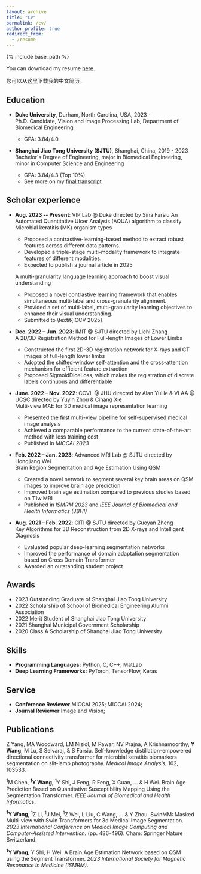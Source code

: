 ```yaml
---
layout: archive
title: "CV"
permalink: /cv/
author_profile: true
redirect_from:
  - /resume
---
```


{% include base_path %}

You can download my resume [here](https://yqwang01.github.io/files/resume_ENG.pdf).

您可以从[这里](https://yqwang01.github.io/files/resume_CHN.pdf)下载我的中文简历。

## Education

* **Duke University**, Durham, North Carolina, USA, 2023 -\
  Ph.D. Candidate, Vision and Image Processing Lab, Department of Biomedical Engineering
  * GPA: 3.84/4.0

* **Shanghai Jiao Tong University (SJTU)**, Shanghai, China, 2019 - 2023\
  Bachelor's Degree of Engineering, major in Biomedical Engineering, minor in Computer Science and Engineering
  * GPA: 3.84/4.3 (Top 10%)
  * See more on my [final transcript](https://yqwang01.github.io/files/Final_Transcript.jpg)

## Scholar experience

* **Aug. 2023 -- Present**: VIP Lab @ Duke directed by Sina Farsiu
  An Automated Quantitative Ulcer Analysis (AQUA) algorithm to classify Microbial keratitis (MK) organism types
  * Proposed a contrastive-learning-based method to extract robust features across different data patterns.
  * Developed a triple-stage multi-modality framework to integrate features of different modalities.
  * Expected to publish a journal article in 2025
    
  A multi-granularity language learning approach to boost visual understanding
  * Proposed a novel contrastive learning framework that enables simultaneous multi-label and cross-granularity alignment.
  * Provided a set of multi-label, multi-granularity learning objectives to enhance their visual understanding.
  * Submitted to \textit{ICCV 2025}.

* **Dec. 2022 – Jun. 2023**: IMIT @ SJTU directed by Lichi Zhang \
  A 2D/3D Registration Method for Full-length Images of Lower Limbs
  * Constructed the first 2D-3D registration network for X-rays and CT images of full-length lower limbs
  * Adopted the shifted-window self-attention and the cross-attention mechanism for efficient feature extraction
  * Proposed SigmoidDiceLoss, which makes the registration of discrete labels continuous and differentiable

* **June. 2022 – Nov. 2022**: CCVL @ JHU directed by Alan Yuille & VLAA @ UCSC directed by Yuyin Zhou & Cihang Xie \
  Multi-view MAE for 3D medical image representation learning
  * Presented the first multi-view pipeline for self-supervised medical image analysis
  * Achieved a comparable performance to the current state-of-the-art method with less training cost
  * Published in *MICCAI 2023*

* **Feb. 2022 – Jan. 2023**: Advanced MRI Lab @ SJTU directed by Hongjiang Wei \
  Brain Region Segmentation and Age Estimation Using QSM
  *  Created a novel network to segment several key brain areas on QSM images to improve brain age prediction
  *  Improved brain age estimation compared to previous studies based on T1w MRI
  *  Published in *ISMRM 2023* and *IEEE Journal of Biomedical and Health Informatics (JBHI)*

* **Aug. 2021 – Feb. 2022**: CITI @ SJTU directed by Guoyan Zheng \
  Key Algorithms for 3D Reconstruction from 2D X-rays and Intelligent Diagnosis
  *  Evaluated popular deep-learning segmentation networks
  *  Improved the performance of domain adaptation segmentation based on Cross Domain Transformer
  *  Awarded an outstanding student project

## Awards

* 2023 Outstanding Graduate of Shanghai Jiao Tong University
* 2022 Scholarship of School of Biomedical Engineering Alumni Association
* 2022 Merit Student of Shanghai Jiao Tong University
* 2021 Shanghai Municipal Government Scholarship
* 2020 Class A Scholarship of Shanghai Jiao Tong University
  
## Skills

* **Programming Languages:** Python, C, C++, MatLab
* **Deep Learning Frameworks:** PyTorch, TensorFlow, Keras

## Service

* **Conference Reviewer**   MICCAI 2025; MICCAI 2024;
* **Journal Reviewer**   Image and Vision;

## Publications

Z Yang, MA Woodward, LM Niziol, M Pawar, NV Prajna, A Krishnamoorthy, **Y Wang**, M Lu, S Selvaraj, & S Farsiu. Self-knowledge distillation-empowered directional connectivity transformer for microbial keratitis biomarkers segmentation on slit-lamp photography. *Medical Image Analysis*, 102, 103533.

<sup>1</sup>M Chen, **<sup>1</sup>Y Wang**, <sup>1</sup>Y Shi, J Feng, R Feng, X Guan, ... & H Wei. Brain Age Prediction Based on Quantitative Susceptibility Mapping Using the Segmentation Transformer. *IEEE Journal of Biomedical and Health Informatics*.

**<sup>1</sup>Y Wang**, <sup>1</sup>Z Li, <sup>1</sup>J Mei, <sup>1</sup>Z Wei, L Liu, C Wang, ... & Y Zhou. SwinMM: Masked Multi-view with Swin Transformers for 3d Medical Image Segmentation. *2023 International Conference on Medical Image Computing and Computer-Assisted Intervention.* (pp. 486-496). Cham: Springer Nature Switzerland.

**<sup>1</sup>Y Wang**, Y Shi, H Wei. A Brain Age Estimation Network based on QSM using the Segment Transformer. *2023 International Society for Magnetic Resonance in Medicine (ISMRM)*.
<!-- Talks
======
  <ul>{% for post in site.talks %}
    {% include archive-single-talk-cv.html %}
  {% endfor %}</ul>
  
Teaching
======
  <ul>{% for post in site.teaching %}
    {% include archive-single-cv.html %}
  {% endfor %}</ul>
  
Service and leadership
======
* Currently signed in to 43 different slack teams
 -->

